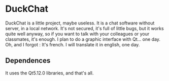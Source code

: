 # DuckChat
DuckChat is a little project, maybe useless. It is a chat software without server, in a local network.
It's not secured, it's full of little bugs, but it works quite well anyway, so if you want to talk with your colleagues or your classmates, it's enough.
I plan to do a graphic interface with Qt... one day.
Oh, and I forgot : It's french. I will translate it in english, one day.

## Dependences
It uses the Qt5.12.0 libraries, and that's all.
